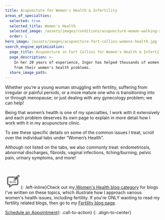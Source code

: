 ```yaml
---
title: Acupuncture for Women's Health & Infertility
areas_of_specialties:
  selected: true
  selected_title: Women's Health
  selected_image: /assets/images/conditions/acupuncture-woman-walking-square.jpg
  order: 1
hero_image: /assets/images/acupuncture-fort-collins-womens-health.jpg
search_engine_optimization:
  page_title: Acupuncture in Fort Collins for Women's Health & Infertility
  page_description: >-
    In her 20 years of experience, Inger has helped thousands of women recover
    from their women's health problems.
  share_image_path:
---
```


Whether you’re a young woman struggling with fertility, suffering from irregular or painful periods, or a more mature one who is transitioning into or through menopause; or just dealing with any gynecology problem; we can help!

Being that women’s health is one of my specialties, I work with it extensively and each problem deserves its own page to explain in more detail how I work with it in my acupuncture clinic.

To see these specific details on some of the common issues I treat, scroll over the individual tabs under “Women’s Health”.

Although not listed on the tabs, we also commonly treat: endometriosis, abnormal discharges, fibroids, vaginal infections, itching/burning, pelvic pain, urinary symptoms, and more!

&nbsp;

![](/assets/images/icons/acupuncture-in-fort-collins-blog.jpg){: .left-inline}Check out my[ Women's Health blog category](/blog/category/womens-health/) for blogs I've written on these topics, which illustrate how I approach various women's health issues, including fertility. If you're ONLY wanting to read my fertility related blogs, then go to my [Fertility blog page](/blog/category/fertility/).

[Schedule an Appointment](/make-an-appointment/){: .call-to-action}
{: .align-to-center}